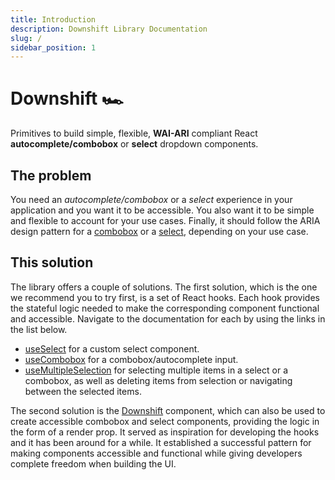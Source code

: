 ```yaml
---
title: Introduction
description: Downshift Library Documentation
slug: /
sidebar_position: 1
---
```


# Downshift 🏎

Primitives to build simple, flexible, **WAI-ARI** compliant React
**autocomplete/combobox** or **select** dropdown components.

## The problem

You need an _autocomplete/combobox_ or a _select_ experience in your application
and you want it to be accessible. You also want it to be simple and flexible to
account for your use cases. Finally, it should follow the ARIA design pattern
for a [combobox][combobox-aria] or a [select][select-aria], depending on your
use case.

## This solution

The library offers a couple of solutions. The first solution, which is the one
we recommend you to try first, is a set of React hooks. Each hook provides the
stateful logic needed to make the corresponding component functional and
accessible. Navigate to the documentation for each by using the links in the
list below.

- [useSelect](/use-select) for a custom select component.
- [useCombobox](/use-combobox) for a combobox/autocomplete input.
- [useMultipleSelection](/use-multiple-selection) for selecting multiple items
  in a select or a combobox, as well as deleting items from selection or
  navigating between the selected items.

The second solution is the [Downshift](/downshift) component, which can also be
used to create accessible combobox and select components, providing the logic in
the form of a render prop. It served as inspiration for developing the hooks and
it has been around for a while. It established a successful pattern for making
components accessible and functional while giving developers complete freedom
when building the UI.

[combobox-aria]:
  https://w3c.github.io/aria-practices/examples/combobox/combobox-autocomplete-list.html
[select-aria]:
  https://w3c.github.io/aria-practices/examples/combobox/combobox-select-only.html

